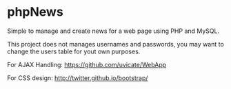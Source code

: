phpNews
=======

Simple to manage and create news for a web page using PHP and MySQL.



This project does not manages usernames and passwords, you may want to change the users table for yout own purposes.

For AJAX Handling: https://github.com/uvicate/WebApp

For CSS design: http://twitter.github.io/bootstrap/